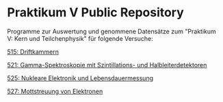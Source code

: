 # Praktikum V Public Repository
Programme zur Auswertung und genommene Datensätze zum "Praktikum V: Kern und Teilchenphysik" für folgende Versuche:

[515: Driftkammern](https://github.com/dschuechter/PraktikumVPublic/tree/master/Versuch_515)

[521: Gamma-Spektroskopie mit Szintillations- und Halbleiterdetektoren](https://github.com/dschuechter/PraktikumVPublic/tree/master/Versuch_521)

[525: Nukleare Elektronik und Lebensdauermessung](https://github.com/dschuechter/PraktikumVPublic/tree/master/Versuch_525)

[527: Mottstreuung von Elektronen](https://github.com/dschuechter/PraktikumVPublic/tree/master/Versuch_527)
